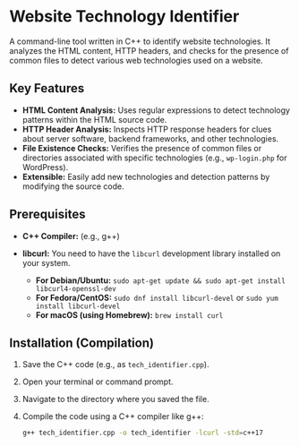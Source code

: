 # Website Technology Identifier

A command-line tool written in C++ to identify website technologies. It analyzes the HTML content, HTTP headers, and checks for the presence of common files to detect various web technologies used on a website.

## Key Features

* **HTML Content Analysis:** Uses regular expressions to detect technology patterns within the HTML source code.
* **HTTP Header Analysis:** Inspects HTTP response headers for clues about server software, backend frameworks, and other technologies.
* **File Existence Checks:**  Verifies the presence of common files or directories associated with specific technologies (e.g., `wp-login.php` for WordPress).
* **Extensible:** Easily add new technologies and detection patterns by modifying the source code.

## Prerequisites

* **C++ Compiler:** (e.g., g++)
* **libcurl:**  You need to have the `libcurl` development library installed on your system.

    * **For Debian/Ubuntu:** `sudo apt-get update && sudo apt-get install libcurl4-openssl-dev`
    * **For Fedora/CentOS:** `sudo dnf install libcurl-devel` or `sudo yum install libcurl-devel`
    * **For macOS (using Homebrew):** `brew install curl`

## Installation (Compilation)

1. Save the C++ code (e.g., as `tech_identifier.cpp`).
2. Open your terminal or command prompt.
3. Navigate to the directory where you saved the file.
4. Compile the code using a C++ compiler like g++:

   ```bash
   g++ tech_identifier.cpp -o tech_identifier -lcurl -std=c++17
